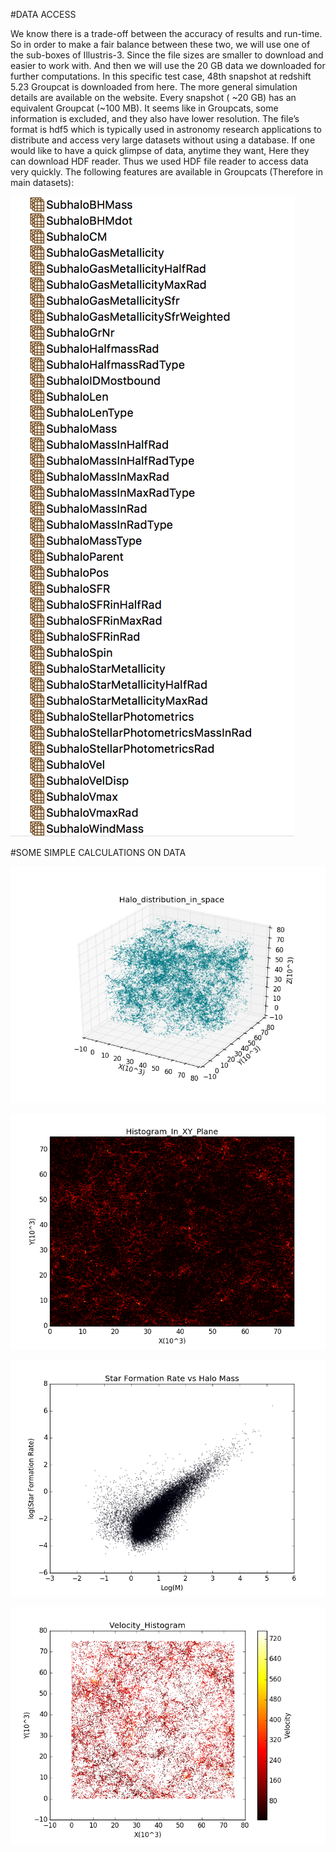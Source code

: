#DATA ACCESS

We know there is a trade-off between the accuracy of results and run-time. So in order to make a fair balance between these two, we will use one of the sub-boxes of Illustris-3. Since the file sizes are smaller to download and easier to work with. And then we will use the 20 GB data we downloaded for further computations.
In this specific test case, 48th snapshot at redshift 5.23 Groupcat is downloaded from here. The more general simulation details are available on the website. Every snapshot ( ~20 GB) has an equivalent Groupcat (~100 MB). It seems like in Groupcats, some information is excluded, and they also have lower resolution.
The file’s format is hdf5 which is typically used in astronomy research applications to distribute and access very large datasets without using a database.
If one would like to have a quick glimpse of data, anytime they want, Here they can download HDF reader.
Thus we used HDF file reader to access data very quickly. The following features are available in Groupcats (Therefore in main datasets):

![alt text](https://github.com/sraeisi/MLP19-Comsology_group/blob/SetarehForoozan-patch-2/Screen%20Shot%202019-03-16%20at%2012.12.12%20AM.png)

#SOME SIMPLE CALCULATIONS ON DATA

![alt text](https://github.com/sraeisi/MLP19-Comsology_group/blob/SetarehForoozan-patch-2/Halo_distribution_in_space.png)

![alt text](https://github.com/sraeisi/MLP19-Comsology_group/blob/SetarehForoozan-patch-2/Histogram_In_XY_Plane.png)

![alt text](https://github.com/sraeisi/MLP19-Comsology_group/blob/SetarehForoozan-patch-2/Star%20Formation%20Rate%20vs%20Halo%20Mass.png)

![alt text](https://github.com/sraeisi/MLP19-Comsology_group/blob/SetarehForoozan-patch-2/Velocity_Histogram.png)

